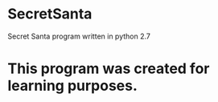 # SecretSanta
Secret Santa program written in python 2.7


# This program was created for learning purposes.
